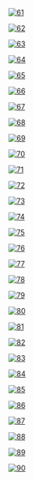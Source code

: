 [![61](https://cloud.githubusercontent.com/assets/20497750/25310771/f88aa99c-27b2-11e7-9414-2d72fb4e152e.png)](https://github.com/xjy16/BaiNianCCP/blob/master/Article/phjy/61.pdf)

[![62](https://cloud.githubusercontent.com/assets/20497750/25310772/f8a215a0-27b2-11e7-8c0c-42afceb0d1d2.png)](https://github.com/xjy16/BaiNianCCP/blob/master/Article/phjy/62.pdf)

[![63](https://cloud.githubusercontent.com/assets/20497750/25310775/f8aa0daa-27b2-11e7-9aa3-73e5bd7a871b.png)](https://github.com/xjy16/BaiNianCCP/blob/master/Article/phjy/63.pdf)

[![64](https://cloud.githubusercontent.com/assets/20497750/25310773/f8a95f0e-27b2-11e7-9075-711c5def18ec.png)](https://github.com/xjy16/BaiNianCCP/blob/master/Article/phjy/64.pdf)

[![65](https://cloud.githubusercontent.com/assets/20497750/25310776/f8aa1dcc-27b2-11e7-8da1-57e2fb0ce8fc.png)](https://github.com/xjy16/BaiNianCCP/blob/master/Article/phjy/65.pdf)

[![66](https://cloud.githubusercontent.com/assets/20497750/25310777/f8aa34ba-27b2-11e7-8597-495e3beb23c6.png)](https://github.com/xjy16/BaiNianCCP/blob/master/Article/phjy/66.pdf)

[![67](https://cloud.githubusercontent.com/assets/20497750/25310774/f8a9f126-27b2-11e7-9b01-09e8fa9dfd1f.png)](https://github.com/xjy16/BaiNianCCP/blob/master/Article/phjy/67.pdf)

[![68](https://cloud.githubusercontent.com/assets/20497750/25310778/f8ab1894-27b2-11e7-8775-8968e1d57fc7.png)](https://github.com/xjy16/BaiNianCCP/blob/master/Article/phjy/68.pdf)

[![69](https://cloud.githubusercontent.com/assets/20497750/25310781/f8c3cbf0-27b2-11e7-9f97-f9ed58ea4d1b.png)](https://github.com/xjy16/BaiNianCCP/blob/master/Article/phjy/69.pdf)

[![70](https://cloud.githubusercontent.com/assets/20497750/25310779/f8c30012-27b2-11e7-9a2f-095a38f6ec4f.png)](https://github.com/xjy16/BaiNianCCP/blob/master/Article/phjy/70.pdf)

[![71](https://cloud.githubusercontent.com/assets/20497750/25310780/f8c2f748-27b2-11e7-9bc1-dd214e622da8.png)](https://github.com/xjy16/BaiNianCCP/blob/master/Article/phjy/71.pdf)

[![72](https://cloud.githubusercontent.com/assets/20497750/25310784/f8c5a24a-27b2-11e7-9724-ce5934beda05.png)](https://github.com/xjy16/BaiNianCCP/blob/master/Article/phjy/72.pdf)

[![73](https://cloud.githubusercontent.com/assets/20497750/25310782/f8c3bfd4-27b2-11e7-8758-d5f7b4054349.png)](https://github.com/xjy16/BaiNianCCP/blob/master/Article/phjy/73.pdf)

[![74](https://cloud.githubusercontent.com/assets/20497750/25310783/f8c46be6-27b2-11e7-9a8a-cc1264eb9518.png)](https://github.com/xjy16/BaiNianCCP/blob/master/Article/phjy/74.pdf)

[![75](https://cloud.githubusercontent.com/assets/20497750/25310786/f8cd8898-27b2-11e7-96b6-ca37e1606be4.png)](https://github.com/xjy16/BaiNianCCP/blob/master/Article/phjy/75.pdf)

[![76](https://cloud.githubusercontent.com/assets/20497750/25310785/f8ccaf7c-27b2-11e7-8afd-635c71519f1a.png)](https://github.com/xjy16/BaiNianCCP/blob/master/Article/phjy/76.pdf)

[![77](https://cloud.githubusercontent.com/assets/20497750/25310787/f8e21ace-27b2-11e7-9920-f1d41bae43f9.png)](https://github.com/xjy16/BaiNianCCP/blob/master/Article/phjy/77.pdf)

[![78](https://cloud.githubusercontent.com/assets/20497750/25310788/f8e2b768-27b2-11e7-859d-66b88ae12063.png)](https://github.com/xjy16/BaiNianCCP/blob/master/Article/phjy/78.pdf)

[![79](https://cloud.githubusercontent.com/assets/20497750/25310791/f8e4ef56-27b2-11e7-813c-0cd78810e900.png)](https://github.com/xjy16/BaiNianCCP/blob/master/Article/phjy/79.pdf)

[![80](https://cloud.githubusercontent.com/assets/20497750/25310789/f8e45d66-27b2-11e7-808c-2c57f6cd3b45.png)](https://github.com/xjy16/BaiNianCCP/blob/master/Article/phjy/80.pdf)

[![81](https://cloud.githubusercontent.com/assets/20497750/25310790/f8e4c242-27b2-11e7-8c05-51696a50706d.png)](https://github.com/xjy16/BaiNianCCP/blob/master/Article/phjy/81.pdf)

[![82](https://cloud.githubusercontent.com/assets/20497750/25310792/f8e6ba84-27b2-11e7-9ed7-8eda783299b2.png)](https://github.com/xjy16/BaiNianCCP/blob/master/Article/phjy/82.pdf)

[![83](https://cloud.githubusercontent.com/assets/20497750/25310793/f8ebcede-27b2-11e7-8789-adc29b1e37ab.png)](https://github.com/xjy16/BaiNianCCP/blob/master/Article/phjy/83.pdf)

[![84](https://cloud.githubusercontent.com/assets/20497750/25310794/f8ef6e86-27b2-11e7-9952-b7a724c94ca3.png)](https://github.com/xjy16/BaiNianCCP/blob/master/Article/phjy/84.pdf)

[![85](https://cloud.githubusercontent.com/assets/20497750/25310799/f902fb86-27b2-11e7-8dec-dd4ff52918ae.png)](https://github.com/xjy16/BaiNianCCP/blob/master/Article/phjy/85.pdf)

[![86](https://cloud.githubusercontent.com/assets/20497750/25310797/f9028c0a-27b2-11e7-94ea-16a07d0cfe5a.png)](https://github.com/xjy16/BaiNianCCP/blob/master/Article/phjy/86.pdf)

[![87](https://cloud.githubusercontent.com/assets/20497750/25310796/f9026072-27b2-11e7-94d9-b5a4ae8f63b1.png)](https://github.com/xjy16/BaiNianCCP/blob/master/Article/phjy/87.pdf)

[![88](https://cloud.githubusercontent.com/assets/20497750/25310798/f902c3a0-27b2-11e7-93f5-39ac0092bad4.png)](https://github.com/xjy16/BaiNianCCP/blob/master/Article/phjy/88.pdf)

[![89](https://cloud.githubusercontent.com/assets/20497750/25310800/f9034a32-27b2-11e7-935f-4ac6c14a7445.png)](https://github.com/xjy16/BaiNianCCP/blob/master/Article/phjy/89.pdf)

[![90](https://cloud.githubusercontent.com/assets/20497750/25310795/f901baaa-27b2-11e7-8ab5-96537327eca9.png)](https://github.com/xjy16/BaiNianCCP/blob/master/Article/phjy/90.pdf)
